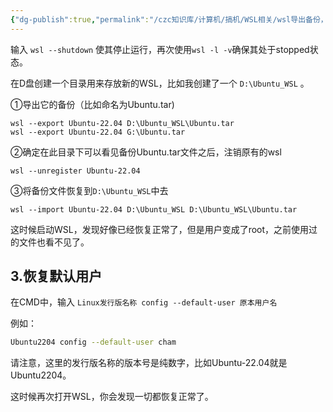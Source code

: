 ```yaml
---
{"dg-publish":true,"permalink":"/czc知识库/计算机/搞机/WSL相关/wsl导出备份，wsl迁移/","dgPassFrontmatter":true,"created":"2024-11-19T13:51:53.815+08:00","updated":"2024-12-08T12:34:13.051+08:00"}
---
```



输入 `wsl --shutdown` 使其停止运行，再次使用`wsl -l -v`确保其处于stopped状态。

在D盘创建一个目录用来存放新的WSL，比如我创建了一个 `D:\Ubuntu_WSL` 。

①导出它的备份（比如命名为Ubuntu.tar)

```text
wsl --export Ubuntu-22.04 D:\Ubuntu_WSL\Ubuntu.tar
wsl --export Ubuntu-22.04 G:\Ubuntu.tar
```



②确定在此目录下可以看见备份Ubuntu.tar文件之后，注销原有的wsl

```text
wsl --unregister Ubuntu-22.04
```

③将备份文件恢复到`D:\Ubuntu_WSL`中去

```text
wsl --import Ubuntu-22.04 D:\Ubuntu_WSL D:\Ubuntu_WSL\Ubuntu.tar
```

这时候启动WSL，发现好像已经恢复正常了，但是用户变成了root，之前使用过的文件也看不见了。

## **3.恢复默认用户**

在CMD中，输入 `Linux发行版名称 config --default-user 原本用户名`

例如：

```bash
Ubuntu2204 config --default-user cham
```

请注意，这里的发行版名称的版本号是纯数字，比如Ubuntu-22.04就是Ubuntu2204。

这时候再次打开WSL，你会发现一切都恢复正常了。